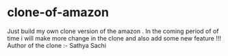# clone-of-amazon
Just build my own clone version of the amazon  . In the coming period of of time i will make more change in the clone and also add some new feature !!!
<br>
Author of the clone :- Sathya Sachi 

